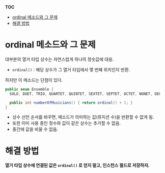 **TOC**
- [ordinal 메소드와 그 문제](#ordinal-메소드와-그-문제)
- [해결 방법](#해결-방법)

# ordinal 메소드와 그 문제
대부분의 열거 타입 상수는 자연스럽게 하나의 정숫값에 대응.
- `ordinal()` : 해당 상수가 그 열거 타입에서 몇 번째 위치인지 반환.

하지만 이 메소드는 단점이 있다.

```java
public enum Ensemble {
  SOLO, DUET, TRIO, QUARTET, QUINTET, SEXTET, SEPTET, OCTET, NONET, DECTET;

  public int numberOfMusicians() { return ordinal() + 1; }
}
```
- 상수 선언 순서를 바꾸면, 메소드가 의미하는 값(뮤지션 수)을 반환할 수 없게 됨.
- 또한 이미 사용 중인 정수와 값이 같은 상수는 추가할 수 없음.
- 중간에 값을 비울 수 없음.

# 해결 방법
**열거 타입 상수에 연결된 값은 `ordinal()` 로 얻지 말고, 인스턴스 필드로 저장하자.**